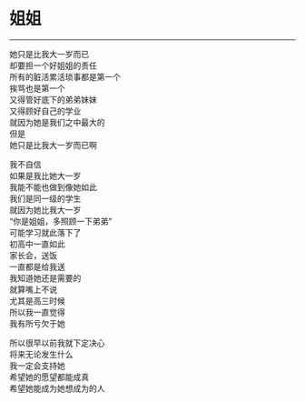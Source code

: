 # 姐姐
***
她只是比我大一岁而已  
却要担一个好姐姐的责任  
所有的脏活累活琐事都是第一个  
挨骂也是第一个  
又得管好底下的弟弟妹妹  
又得顾好自己的学业  
就因为她是我们之中最大的  
但是  
她只是比我大一岁而已啊  

我不自信  
如果是我比她大一岁  
我能不能也做到像她如此  
我们是同一级的学生  
就因为她比我大一岁  
“你是姐姐，多照顾一下弟弟”   
可能学习就此落下了  
初高中一直如此  
家长会，送饭  
一直都是给我送  
我知道她还是需要的  
就算嘴上不说  
尤其是高三时候  
所以我一直觉得  
我有所亏欠于她  

所以很早以前我就下定决心  
将来无论发生什么  
我一定会支持她  
希望她的愿望都能成真  
希望她能成为她想成为的人  


